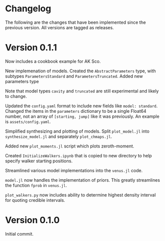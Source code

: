 # Changelog

The following are the changes that have been implemented since the previous version. All versions are tagged as releases.

# Version 0.1.1

Now includes a cookbook example for AK Sco.

New implemenation of models. Created the `AbstractParameters` type, with subtypes `ParametersStandard` and `ParametersTruncated`. Added new parameters type

Note that model types `cavity` and `truncated` are still experimental and likely to change.

Updated the `config.yaml` format to include new fields like `model: standard`. Changed the items in the `parameters` dictionary to be a single Float64 number, not an array of `[starting, jump]` like it was previously. An example is `assets/config.yaml`.

Simplified synthesizing and plotting of models. Split `plot_model.jl` into `synthesize_model.jl` and separately `plot_chmaps.jl`.

Added new `plot_moments.jl` script which plots zeroth-moment.

Created `InitializeWalkers.ipynb` that is copied to new directory to help specify walker starting positions.

Streamlined various model implementations into the `venus.jl` code.

`model.jl` now handles the implementation of priors. This greatly streamlines the function `fprob` in `venus.jl`.

`plot_walkers.py` now includes ability to determine highest density interval for quoting credible intervals.



# Version 0.1.0

Initial commit.
